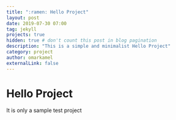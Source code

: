 ```yaml
---
title: ":ramen: Hello Project"
layout: post
date: 2019-07-30 07:00
tag: jekyll
projects: true
hidden: true # don't count this post in blog pagination
description: "This is a simple and minimalist Hello Project"
category: project
author: omarkamel
externalLink: false
---
```


# Hello Project
It is only a sample test project